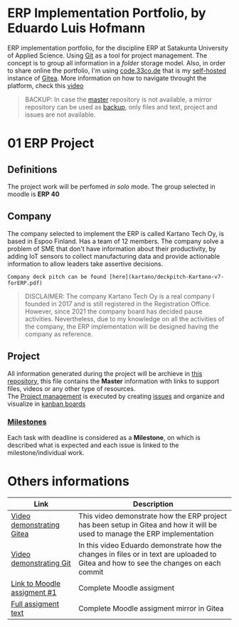 # ERP Implementation Portfolio, by Eduardo Luis Hofmann


ERP implementation portfolio, for the discipline ERP at Satakunta University of Applied Science. Using [Git](https://git-scm.com/) as a tool for project management. The concept is to group all information in a *folder* storage model. Also, in order to share online the portfolio, I'm using [code.33co.de](https://code.33co.de/ehofmann/ERP-samk/) that is my [self-hosted](https://www.computerhope.com/jargon/s/self-hosting.htm) instance of [Gitea](https://gitea.io/en-us/).
More information on how to navigate throught the platform, check this [video](videos/platformReduced.mp4)


> BACKUP: In case the [master](https://code.33co.de/ehofmann/ERP-samk) repository is not available, a mirror repository can be used as [backup](https://github.com/githubedu/ERP-samk), only files and text, project and issues are not available. 


# 01 ERP Project

## Definitions
The project work will be perfomed *in solo* mode. The group selected in moodle is **ERP 40**

## Company
The company selected to implement the ERP is called Kartano Tech Oy, is based in Espoo Finland. Has a team of 12 members. The company solve a problem of SME that don't have information about their productivity, by adding IoT sensors to collect manufacturing data and provide actionable information to allow leaders take assertive decisions.    
```
Company deck pitch can be found [here](kartano/deckpitch-Kartano-v7-forERP.pdf)
```
> DISCLAIMER: The company Kartano Tech Oy is a real company I founded in 2017 and is still registered in the Registration Office. However, since 2021 the company board has decided pause activities. Nevertheless, due to my knowledge on all the activities of the company, the ERP implementation will be designed having the company as reference.

## Project
All information generated during the project will be archieve in [this repository](https://code.33co.de/ehofmann/ERP-samk/), this file contains the **Master** information with links to support files, videos or any other type of resources.    
The [Project management](https://code.33co.de/ehofmann/ERP-samk/projects) is executed by creating [issues](https://code.33co.de/ehofmann/ERP-samk/issues) and organize and visualize in [kanban boards](https://code.33co.de/ehofmann/ERP-samk/projects/1)

### [Milestones](https://code.33co.de/ehofmann/ERP-samk/milestones)
Each task with deadline is considered as a **Milestone**, on which is described what is expected and each issue is linked to the milestone/individual work. 

# Others informations

|  Link  | Description |
|--|--|
| [Video demonstrating Gitea](videos/platformReduced.mp4) | This video demonstrate how the ERP project has been setup in Gitea and how it will be used to manage the ERP implementation |
| [Video demonstrating Git](videos/gitReduced.mp4) | In this video Eduardo demonstrate how the changes in files or in text are uploaded to Gitea and how to see the changes on each commit |
| [Link to Moodle assigment #1](https://moodle3x.samk.fi/mod/assign/view.php?id=563375&forceview=1) | Complete Moodle assigment |
| [Full assigment text ](assigments/assigment1.md) | Complete Moodle assigment mirror in Gitea |

